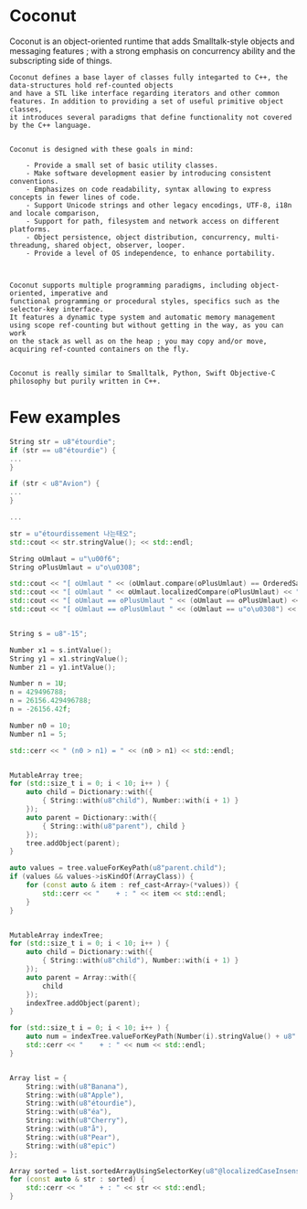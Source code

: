 # Coconut

Coconut is an object-oriented runtime that adds Smalltalk-style objects and messaging features ; 
with a strong emphasis on concurrency ability and the subscripting side of things.

	Coconut defines a base layer of classes fully integarted to C++, the data-structures hold ref-counted objects
	and have a STL like interface regarding iterators and other common features. In addition to providing a set of useful primitive object classes, 
	it introduces several paradigms that define functionality not covered by the C++ language. 


	Coconut is designed with these goals in mind:

		- Provide a small set of basic utility classes.
		- Make software development easier by introducing consistent conventions.
		- Emphasizes on code readability, syntax allowing to express concepts in fewer lines of code.
		- Support Unicode strings and other legacy encodings, UTF-8, i18n and locale comparison, 
		- Support for path, filesystem and network access on different platforms.
		- Object persistence, object distribution, concurrency, multi-threadung, shared object, observer, looper.
		- Provide a level of OS independence, to enhance portability.



	Coconut supports multiple programming paradigms, including object-oriented, imperative and 
	functional programming or procedural styles, specifics such as the selector-key interface.
	It features a dynamic type system and automatic memory management using scope ref-counting but without getting in the way, as you can work 
	on the stack as well as on the heap ; you may copy and/or move, acquiring ref-counted containers on the fly.


	Coconut is really similar to Smalltalk, Python, Swift Objective-C philosophy but purily written in C++.

# Few examples

```cpp
String str = u8"étourdie";
if (str == u8"étourdie") {
...
}

if (str < u8"Avion") {
...
}

...

str = u"étourdissement 나는태오";
std::cout << str.stringValue(); << std::endl;

String oUmlaut = u"\u00f6";
String oPlusUmlaut = u"o\u0308";

std::cout << "[ oUmlaut " << (oUmlaut.compare(oPlusUmlaut) == OrderedSame) << "] " << std::endl;
std::cout << "[ oUmlaut " << oUmlaut.localizedCompare(oPlusUmlaut) << "] " << std::endl;
std::cout << "[ oUmlaut == oPlusUmlaut " << (oUmlaut == oPlusUmlaut) << "] " << std::endl;
std::cout << "[ oUmlaut == oPlusUmlaut " << (oUmlaut == u"o\u0308") << "] " << std::endl;

```
```cpp

String s = u8"-15";

Number x1 = s.intValue();
String y1 = x1.stringValue();
Number z1 = y1.intValue();

Number n = 1U;
n = 429496788;
n = 26156.429496788;
n = -26156.42f;

Number n0 = 10;
Number n1 = 5;

std::cerr << " (n0 > n1) = " << (n0 > n1) << std::endl;

```
```cpp

MutableArray tree;
for (std::size_t i = 0; i < 10; i++ ) {
	auto child = Dictionary::with({
		{ String::with(u8"child"), Number::with(i + 1) }
	});
	auto parent = Dictionary::with({
		{ String::with(u8"parent"), child }
	});
	tree.addObject(parent);
}

auto values = tree.valueForKeyPath(u8"parent.child");
if (values && values->isKindOf(ArrayClass)) {
	for (const auto & item : ref_cast<Array>(*values)) {
		std::cerr << "    + : " << item << std::endl;
	}
}

```
```cpp

MutableArray indexTree;
for (std::size_t i = 0; i < 10; i++ ) {
	auto child = Dictionary::with({
		{ String::with(u8"child"), Number::with(i + 1) }
	});
	auto parent = Array::with({
		child
	});
	indexTree.addObject(parent);
}

for (std::size_t i = 0; i < 10; i++ ) {
	auto num = indexTree.valueForKeyPath(Number(i).stringValue() + u8".0.child");
	std::cerr << "    + : " << num << std::endl;
}

```
```cpp

Array list = {
	String::with(u8"Banana"),
	String::with(u8"Apple"),
	String::with(u8"étourdie"),
	String::with(u8"éa"),
	String::with(u8"Cherry"),
	String::with(u8"å"),
	String::with(u8"Pear"),
	String::with(u8"epic")
};

Array sorted = list.sortedArrayUsingSelectorKey(u8"@localizedCaseInsensitiveCompare:");
for (const auto & str : sorted) {
	std::cerr << "    + : " << str << std::endl;
}

```